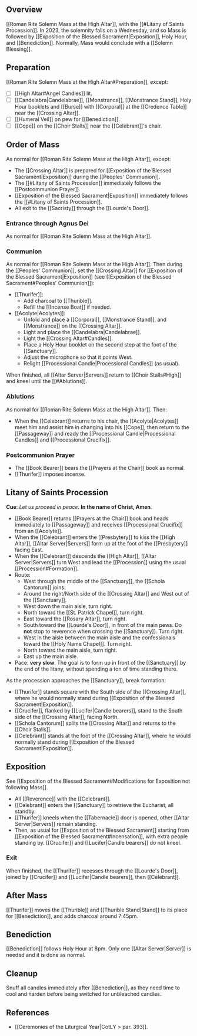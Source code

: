 ## Overview
[[Roman Rite Solemn Mass at the High Altar]], with the [[#Litany of Saints Procession]]. In 2023, the solemnity falls on a Wednesday, and so Mass is followed by [[Exposition of the Blessed Sacrament|Exposition]], Holy Hour, and [[Benediction]]. Normally, Mass would conclude with a [[Solemn Blessing]].

## Preparation
[[Roman Rite Solemn Mass at the High Altar#Preparation]], except:

- [ ] [[High Altar#Angel Candles]] lit.
- [ ] [[Candelabra|Candelabrae]], [[Monstrance]], [[Monstrance Stand]], Holy Hour booklets and [[Burse]] with [[Corporal]] at the [[Credence Table]] near the [[Crossing Altar]].
- [ ] [[Humeral Veil]] on pew for [[Benediction]].
- [ ] [[Cope]] on the [[Choir Stalls]] near the [[Celebrant]]'s chair.

## Order of Mass
As normal for [[Roman Rite Solemn Mass at the High Altar]], except:

- The [[Crossing Altar]] is prepared for [[Exposition of the Blessed Sacrament|Exposition]] during the [[Peoples' Communion]].
- The [[#Litany of Saints Procession]] immediately follows the [[Postcommunion Prayer]].
- [[Exposition of the Blessed Sacrament|Exposition]] immediately follows the [[#Litany of Saints Procession]].
- All exit to the [[Sacristy]] through the [[Lourde's Door]].

### Entrance through Agnus Dei
As normal for [[Roman Rite Solemn Mass at the High Altar]].

### Communion
As normal for [[Roman Rite Solemn Mass at the High Altar]]. Then during the [[Peoples' Communion]], set the [[Crossing Altar]] for [[Exposition of the Blessed Sacrament|Exposition]] (see [[Exposition of the Blessed Sacrament#Peoples' Communion]]):

- [[Thurifer]]:
	- Add charcoal to [[Thurible]].
	- Refill the [[Incense Boat]] if needed.
- [[Acolyte|Acolytes]]:
	- Unfold and place a [[Corporal]], [[Monstrance Stand]], and [[Monstrance]] on the [[Crossing Altar]].
	- Light and place the [[Candelabra|Candelabrae]].
	- Light the [[Crossing Altar#Candles]].
	- Place a Holy Hour booklet on the second step at the foot of the [[Sanctuary]].
	- Adjust the microphone so that it points West.
	- Relight [[Processional Candle|Processional Candles]] (as usual).

When finished, all [[Altar Server|Servers]] return to [[Choir Stalls#High]] and kneel until the [[#Ablutions]].

### Ablutions
As normal for [[Roman Rite Solemn Mass at the High Altar]]. Then:

- When the [[Celebrant]] returns to his chair, the [[Acolyte|Acolytes]] meet him and assist him in changing into his [[Cope]], then return to the [[Passageway]] and ready the [[Processional Candle|Processional Candles]] and [[Processional Crucifix]].
 
### Postcommunion Prayer
- The [[Book Bearer]] bears the [[Prayers at the Chair]] book as normal.
- [[Thurifer]] imposes incense.

## Litany of Saints Procession
**Cue**: _Let us proceed in peace_. **In the name of Christ, Amen**.

- [[Book Bearer]] returns [[Prayers at the Chair]] book and heads immediately to [[Passageway]] and receives [[Processional Crucifix]] from an [[Acolyte]].
- When the [[Celebrant]] enters the [[Presbytery]] to kiss the [[High Altar]], [[Altar Server|Servers]] form up at the foot of the [[Presbytery]] facing East.
- When the [[Celebrant]] descends the [[High Altar]], [[Altar Server|Servers]] turn West and lead the [[Procession]] using the usual [[Procession#Formation]].
- Route:
	- West through the middle of the [[Sanctuary]], the [[Schola Cantorum]] joins.
	- Around the right/North side of the [[Crossing Altar]] and West out of the [[Sanctuary]].
	- West down the main aisle, turn right.
	- North toward the [[St. Patrick Chapel]], turn right.
	- East toward the [[Rosary Altar]], turn right.
	- South toward the [[Lourde's Door]], in front of the main pews. Do **not** stop to reverence when crossing the [[Sanctuary]]. Turn right.
	- West in the aisle between the main aisle and the confessionals toward the [[Holy Name Chapel]]. Turn right.
	- North toward the main aisle, turn right.
	- East up the main aisle.
- Pace: **very slow**. The goal is to form up in front of the [[Sanctuary]] by the end of the litany, without spending a ton of time standing there.

As the procession approaches the [[Sanctuary]], break formation:

- [[Thurifer]] stands square with the South side of the [[Crossing Altar]], where he would normally stand during [[Exposition of the Blessed Sacrament|Exposition]].
- [[Crucifer]], flanked by [[Lucifer|Candle bearers]], stand to the South side of the [[Crossing Altar]], facing North.
- [[Schola Cantorum]] splits the [[Crossing Altar]] and returns to the [[Choir Stalls]].
- [[Celebrant]] stands at the foot of the [[Crossing Altar]], where he would normally stand during [[Exposition of the Blessed Sacrament|Exposition]].

## Exposition
See [[Exposition of the Blessed Sacrament#Modifications for Exposition not following Mass]].

- All [[Reverence]] with the [[Celebrant]].
- [[Celebrant]] enters the [[Sanctuary]] to retrieve the Eucharist, all standby.
- [[Thurifer]] kneels when the [[Tabernacle]] door is opened, other [[Altar Server|Servers]] remain standing.
- Then, as usual for [[Exposition of the Blessed Sacrament]] starting from [[Exposition of the Blessed Sacrament#Incensation]], with extra people standing by. [[Crucifer]] and [[Lucifer|Candle bearers]] do not kneel.

### Exit
When finished, the [[Thurifer]] recesses through the [[Lourde's Door]], joined by [[Crucifer]] and [[Lucifer|Candle bearers]], then [[Celebrant]].

## After Mass
[[Thurifer]] moves the [[Thurible]] and [[Thurible Stand|Stand]] to its place for [[Benediction]], and adds charcoal around 7:45pm.

## Benediction
[[Benediction]] follows Holy Hour at 8pm. Only one [[Altar Server|Server]] is needed and it is done as normal.

## Cleanup
Snuff all candles immediately after [[Benediction]], as they need time to cool and harden before being switched for unbleached candles.

## References
- [[Ceremonies of the Liturgical Year|CotLY > par. 393]].
